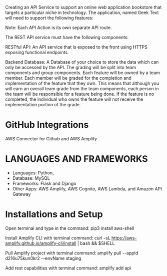 Creating an API Service to support an online web application bookstore that targets a particular niche in
technology. The application, named Geek Text will need to support the following features:

Note: Each API Action is its own separate API route.

The REST API service must have the following components:

RESTful API: An API service that is exposed to the front using HTTPS exposing functional endpoints.

Backend Database: A Database of your choice to store the data which can only be accessed by the API.
The grading will be split into team components and group components. Each feature will be owned by a team member.
Each member will be graded for the completion and implementation of the feature that they own. This means that
although you will earn an overall team grade from the team components, each person in the team will be responsible
for a feature being done. If the feature is no completed, the individual who owns the feature will not receive the
implementation portion of the grade.

# GitHub Integrations
AWS Connector for Github and AWS Amplify

# LANGUAGES AND FRAMEWORKS
- Languages: Python,
- Database: MySQL
- Frameworks: Flask and Django 
- Other Apps: AWS Amplify, AWS Cognito, AWS Lambda, and Amazon API Gateway

# Installations and Setup
Open terminal and type in the command: pip3 install aws-shell

Install Amplify CLI with terminal command: curl -sL https://aws-amplify.github.io/amplify-cli/install | bash && $SHELL

Pull Amplify project with terminal command: amplify pull --appId d216u75kun0kr2 --envName staging

Add rest capabilities with terminal command: amplify add api

